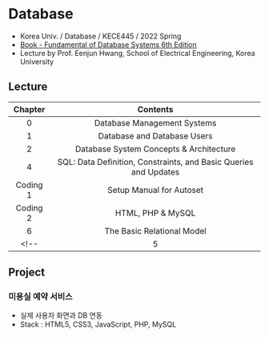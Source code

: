 # Database
- Korea Univ. / Database / KECE445 / 2022 Spring
- [Book - Fundamental of Database Systems 6th Edition](https://docs.ccsu.edu/curriculumsheets/ChadTest.pdf)
- Lecture by Prof. Eenjun Hwang, School of Electrical Engineering, Korea University

## Lecture
|Chapter|Contents|
|:------:|:-----:|
|0|Database Management Systems|
|1|Database and Database Users|
|2|Database System Concepts & Architecture|
|4|SQL: Data Definition, Constraints, and Basic Queries and Updates|
|Coding 1|Setup Manual for Autoset|
|Coding 2|HTML, PHP & MySQL|
|6|The Basic Relational Model|
<!-- |5|Data Management II| -->

## Project
### 미용실 예약 서비스
- 실제 사용자 화면과 DB 연동
- Stack : HTML5, CSS3, JavaScript, PHP, MySQL
